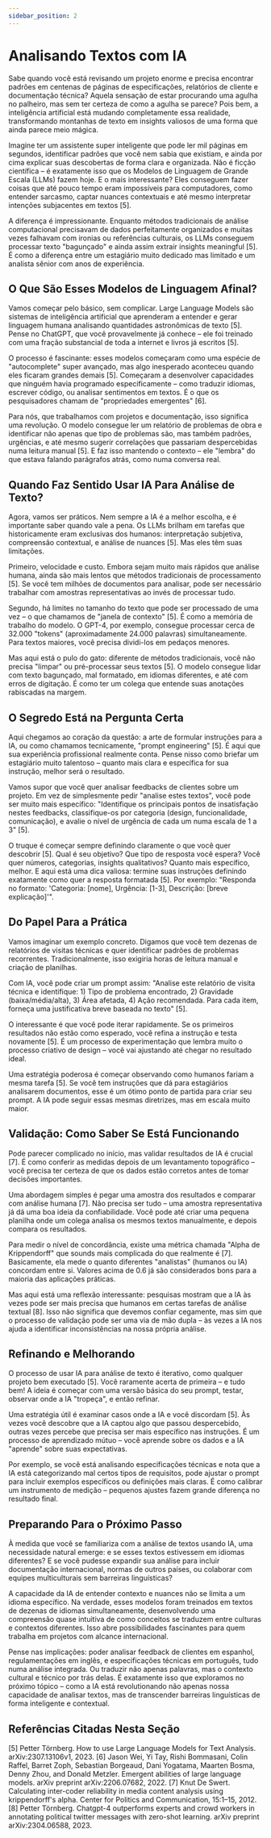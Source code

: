 ```yaml
---
sidebar_position: 2
---
```


# Analisando Textos com IA

Sabe quando você está revisando um projeto enorme e precisa encontrar padrões em centenas de páginas de especificações, relatórios de cliente e documentação técnica? Aquela sensação de estar procurando uma agulha no palheiro, mas sem ter certeza de como a agulha se parece? Pois bem, a inteligência artificial está mudando completamente essa realidade, transformando montanhas de texto em insights valiosos de uma forma que ainda parece meio mágica.

Imagine ter um assistente super inteligente que pode ler mil páginas em segundos, identificar padrões que você nem sabia que existiam, e ainda por cima explicar suas descobertas de forma clara e organizada. Não é ficção científica – é exatamente isso que os Modelos de Linguagem de Grande Escala (LLMs) fazem hoje. E o mais interessante? Eles conseguem fazer coisas que até pouco tempo eram impossíveis para computadores, como entender sarcasmo, captar nuances contextuais e até mesmo interpretar intenções subjacentes em textos [5].

A diferença é impressionante. Enquanto métodos tradicionais de análise computacional precisavam de dados perfeitamente organizados e muitas vezes falhavam com ironias ou referências culturais, os LLMs conseguem processar texto "bagunçado" e ainda assim extrair insights meaningful [5]. É como a diferença entre um estagiário muito dedicado mas limitado e um analista sênior com anos de experiência.

## O Que São Esses Modelos de Linguagem Afinal?

Vamos começar pelo básico, sem complicar. Large Language Models são sistemas de inteligência artificial que aprenderam a entender e gerar linguagem humana analisando quantidades astronômicas de texto [5]. Pense no ChatGPT, que você provavelmente já conhece – ele foi treinado com uma fração substancial de toda a internet e livros já escritos [5].

O processo é fascinante: esses modelos começaram como uma espécie de "autocomplete" super avançado, mas algo inesperado aconteceu quando eles ficaram grandes demais [5]. Começaram a desenvolver capacidades que ninguém havia programado especificamente – como traduzir idiomas, escrever código, ou analisar sentimentos em textos. É o que os pesquisadores chamam de "propriedades emergentes" [6].

Para nós, que trabalhamos com projetos e documentação, isso significa uma revolução. O modelo consegue ler um relatório de problemas de obra e identificar não apenas que tipo de problemas são, mas também padrões, urgências, e até mesmo sugerir correlações que passariam despercebidas numa leitura manual [5]. E faz isso mantendo o contexto – ele "lembra" do que estava falando parágrafos atrás, como numa conversa real.

## Quando Faz Sentido Usar IA Para Análise de Texto?

Agora, vamos ser práticos. Nem sempre a IA é a melhor escolha, e é importante saber quando vale a pena. Os LLMs brilham em tarefas que historicamente eram exclusivas dos humanos: interpretação subjetiva, compreensão contextual, e análise de nuances [5]. Mas eles têm suas limitações.

Primeiro, velocidade e custo. Embora sejam muito mais rápidos que análise humana, ainda são mais lentos que métodos tradicionais de processamento [5]. Se você tem milhões de documentos para analisar, pode ser necessário trabalhar com amostras representativas ao invés de processar tudo.

Segundo, há limites no tamanho do texto que pode ser processado de uma vez – o que chamamos de "janela de contexto" [5]. É como a memória de trabalho do modelo. O GPT-4, por exemplo, consegue processar cerca de 32.000 "tokens" (aproximadamente 24.000 palavras) simultaneamente. Para textos maiores, você precisa dividi-los em pedaços menores.

Mas aqui está o pulo do gato: diferente de métodos tradicionais, você não precisa "limpar" ou pré-processar seus textos [5]. O modelo consegue lidar com texto bagunçado, mal formatado, em idiomas diferentes, e até com erros de digitação. É como ter um colega que entende suas anotações rabiscadas na margem.

## O Segredo Está na Pergunta Certa

Aqui chegamos ao coração da questão: a arte de formular instruções para a IA, ou como chamamos tecnicamente, "prompt engineering" [5]. É aqui que sua experiência profissional realmente conta. Pense nisso como briefar um estagiário muito talentoso – quanto mais clara e específica for sua instrução, melhor será o resultado.

Vamos supor que você quer analisar feedbacks de clientes sobre um projeto. Em vez de simplesmente pedir "analise estes textos", você pode ser muito mais específico: "Identifique os principais pontos de insatisfação nestes feedbacks, classifique-os por categoria (design, funcionalidade, comunicação), e avalie o nível de urgência de cada um numa escala de 1 a 3" [5].

O truque é começar sempre definindo claramente o que você quer descobrir [5]. Qual é seu objetivo? Que tipo de resposta você espera? Você quer números, categorias, insights qualitativos? Quanto mais específico, melhor. E aqui está uma dica valiosa: termine suas instruções definindo exatamente como quer a resposta formatada [5]. Por exemplo: "Responda no formato: 'Categoria: [nome], Urgência: [1-3], Descrição: [breve explicação]'".

## Do Papel Para a Prática

Vamos imaginar um exemplo concreto. Digamos que você tem dezenas de relatórios de visitas técnicas e quer identificar padrões de problemas recorrentes. Tradicionalmente, isso exigiria horas de leitura manual e criação de planilhas.

Com IA, você pode criar um prompt assim: "Analise este relatório de visita técnica e identifique: 1) Tipo de problema encontrado, 2) Gravidade (baixa/média/alta), 3) Área afetada, 4) Ação recomendada. Para cada item, forneça uma justificativa breve baseada no texto" [5].

O interessante é que você pode iterar rapidamente. Se os primeiros resultados não estão como esperado, você refina a instrução e testa novamente [5]. É um processo de experimentação que lembra muito o processo criativo de design – você vai ajustando até chegar no resultado ideal.

Uma estratégia poderosa é começar observando como humanos fariam a mesma tarefa [5]. Se você tem instruções que dá para estagiários analisarem documentos, esse é um ótimo ponto de partida para criar seu prompt. A IA pode seguir essas mesmas diretrizes, mas em escala muito maior.

## Validação: Como Saber Se Está Funcionando

Pode parecer complicado no início, mas validar resultados de IA é crucial [7]. É como conferir as medidas depois de um levantamento topográfico – você precisa ter certeza de que os dados estão corretos antes de tomar decisões importantes.

Uma abordagem simples é pegar uma amostra dos resultados e comparar com análise humana [7]. Não precisa ser tudo – uma amostra representativa já dá uma boa ideia da confiabilidade. Você pode até criar uma pequena planilha onde um colega analisa os mesmos textos manualmente, e depois compara os resultados.

Para medir o nível de concordância, existe uma métrica chamada "Alpha de Krippendorff" que sounds mais complicada do que realmente é [7]. Basicamente, ela mede o quanto diferentes "analistas" (humanos ou IA) concordam entre si. Valores acima de 0.6 já são considerados bons para a maioria das aplicações práticas.

Mas aqui está uma reflexão interessante: pesquisas mostram que a IA às vezes pode ser mais precisa que humanos em certas tarefas de análise textual [8]. Isso não significa que devemos confiar cegamente, mas sim que o processo de validação pode ser uma via de mão dupla – às vezes a IA nos ajuda a identificar inconsistências na nossa própria análise.

## Refinando e Melhorando

O processo de usar IA para análise de texto é iterativo, como qualquer projeto bem executado [5]. Você raramente acerta de primeira – e tudo bem! A ideia é começar com uma versão básica do seu prompt, testar, observar onde a IA "tropeça", e então refinar.

Uma estratégia útil é examinar casos onde a IA e você discordam [5]. Às vezes você descobre que a IA captou algo que passou despercebido, outras vezes percebe que precisa ser mais específico nas instruções. É um processo de aprendizado mútuo – você aprende sobre os dados e a IA "aprende" sobre suas expectativas.

Por exemplo, se você está analisando especificações técnicas e nota que a IA está categorizando mal certos tipos de requisitos, pode ajustar o prompt para incluir exemplos específicos ou definições mais claras. É como calibrar um instrumento de medição – pequenos ajustes fazem grande diferença no resultado final.

## Preparando Para o Próximo Passo

À medida que você se familiariza com a análise de textos usando IA, uma necessidade natural emerge: e se esses textos estivessem em idiomas diferentes? E se você pudesse expandir sua análise para incluir documentação internacional, normas de outros países, ou colaborar com equipes multiculturais sem barreiras linguísticas?

A capacidade da IA de entender contexto e nuances não se limita a um idioma específico. Na verdade, esses modelos foram treinados em textos de dezenas de idiomas simultaneamente, desenvolvendo uma compreensão quase intuitiva de como conceitos se traduzem entre culturas e contextos diferentes. Isso abre possibilidades fascinantes para quem trabalha em projetos com alcance internacional.

Pense nas implicações: poder analisar feedback de clientes em espanhol, regulamentações em inglês, e especificações técnicas em português, tudo numa análise integrada. Ou traduzir não apenas palavras, mas o contexto cultural e técnico por trás delas. É exatamente isso que exploramos no próximo tópico – como a IA está revolutionando não apenas nossa capacidade de analisar textos, mas de transcender barreiras linguísticas de forma inteligente e contextual.

## Referências Citadas Nesta Seção

[5] Petter Törnberg. How to use Large Language Models for Text Analysis. arXiv:2307.13106v1, 2023.
[6] Jason Wei, Yi Tay, Rishi Bommasani, Colin Raffel, Barret Zoph, Sebastian Borgeaud, Dani Yogatama, Maarten Bosma, Denny Zhou, and Donald Metzler. Emergent abilities of large language models. arXiv preprint arXiv:2206.07682, 2022.
[7] Knut De Swert. Calculating inter-coder reliability in media content analysis using krippendorff's alpha. Center for Politics and Communication, 15:1–15, 2012.
[8] Petter Törnberg. Chatgpt-4 outperforms experts and crowd workers in annotating political twitter messages with zero-shot learning. arXiv preprint arXiv:2304.06588, 2023.